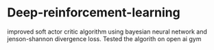 # Deep-reinforcement-learning

improved soft actor critic algorithm using bayesian neural network and jenson-shannon divergence loss. Tested the algorith on open ai gym
